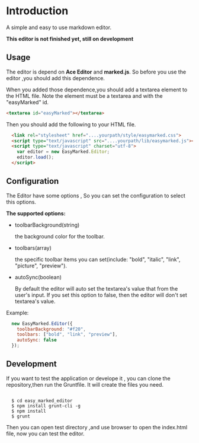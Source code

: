 # Introduction

A simple and easy to use markdown editor.

**This editor is not finished yet, still on development**

## Usage

The editor is depend on **Ace Editor** and **marked.js**. So before you use the editor ,you should add this dependence.

When you added those dependence,you should add a textarea element to the HTML file. Note the element must be a textarea and with the "easyMarked" id.

```html
<textarea id="easyMarked"></textarea>

```

Then you should add the following to your HTML file.

```html
  <link rel="stylesheet" href="....yourpath/style/easymarked.css">
  <script type="text/javascript" src="....yourpath/lib/easymarked.js"></script>
  <script type="text/javascript" charset="utf-8">
    var editor = new EasyMarked.Editor;
    editor.load();
  </script>

```

## Configuration 

The Editor have some options , So you can set the configuration to select this options.

**The supported options:**

- toolbarBackground(string)



  the background color for the toolbar.

- toolbars(array)



  the specific toolbar items you can set(include: "bold", "italic", "link", "picture",  "preview").

- autoSync(boolean)



  By default the editor will auto set the textarea's value that from the user's input. If you set this option to false, then the editor will don't set textarea's value. 
  
  

Example:

```js
  new EasyMarked.Editor({
    toolbarBackground: "#f20",
    toolbars: ["bold", "link", "preview"],
    autoSync: false
  });
```


## Development

If you want to test the application or develope it , you can clone the repository,then run the Gruntfile. It will create the files you need.

```shell

  $ cd easy_marked_editor
  $ npm install grunt-cli -g
  $ npm install
  $ grunt
```

Then you can open test directory ,and use browser to open the index.html file, now you can test the editor.



